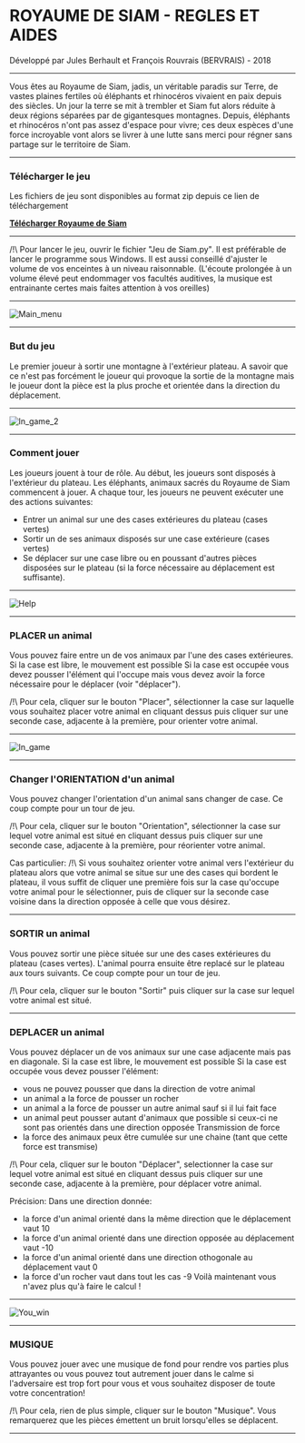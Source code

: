 # ROYAUME DE SIAM - REGLES ET AIDES
Développé par Jules Berhault et François Rouvrais (BERVRAIS) - 2018
_________________________________________________________________________

Vous êtes au Royaume de Siam, jadis, un véritable paradis sur Terre,
de vastes plaines fertiles où éléphants et rhinocéros vivaient en paix
depuis des siècles.
Un jour la terre se mit à trembler et Siam fut alors réduite à deux
régions séparées par de gigantesques montagnes.
Depuis, éléphants et rhinocéros n'ont pas assez d'espace pour vivre;
ces deux espèces d'une force incroyable vont alors se livrer à une lutte
sans merci pour régner sans partage sur le territoire de Siam.
_________________________________________________________________________

### Télécharger le jeu
Les fichiers de jeu sont disponibles au format zip depuis ce lien de téléchargement

[__Télécharger Royaume de Siam__](https://drive.google.com/file/d/1Ewji9YnUkGATurLBP4GbyJgloxJKE9oz/view?usp=sharing)

_________________________________________________________________________

/!\ Pour lancer le jeu, ouvrir le fichier "Jeu de Siam.py".
Il est préférable de lancer le programme sous Windows.
Il est aussi conseillé d'ajuster le volume de vos enceintes à un niveau
raisonnable. (L'écoute prolongée à un volume élevé peut endommager vos
facultés auditives, la musique est entrainante certes mais faites
attention à vos oreilles)

_________________________________________________________________________

![Main_menu](https://github.com/julesberhault/Royaume-de-Siam/blob/main/Snapshots/Main_menu.JPG)

_________________________________________________________________________

### But du jeu

Le premier joueur à sortir une montagne à l'extérieur plateau.
A savoir que ce n'est pas forcément le joueur qui provoque la sortie de
la montagne mais le joueur dont la pièce est la plus proche et orientée
dans la direction du déplacement.

_________________________________________________________________________

![In_game_2](https://github.com/julesberhault/Royaume-de-Siam/blob/main/Snapshots/In_game_2.JPG)
_________________________________________________________________________

### Comment jouer

Les joueurs jouent à tour de rôle. Au début, les joueurs sont disposés à
l'extérieur du plateau. Les éléphants, animaux sacrés du Royaume de Siam
commencent à jouer.
A chaque tour, les joueurs ne peuvent exécuter une des actions suivantes:
* Entrer un animal sur une des cases extérieures du plateau (cases vertes)
* Sortir un de ses animaux disposés sur une case extérieure (cases vertes)
* Se déplacer sur une case libre ou en poussant d'autres pièces disposées
sur le plateau (si la force nécessaire au déplacement est suffisante).

_________________________________________________________________________

![Help](https://github.com/julesberhault/Royaume-de-Siam/blob/main/Snapshots/Help.JPG)
_________________________________________________________________________

### PLACER un animal

Vous pouvez faire entre un de vos animaux par l'une des cases extérieures.
Si la case est libre, le mouvement est possible
Si la case est occupée vous devez pousser l'élément qui l'occupe mais
vous devez avoir la force nécessaire pour le déplacer (voir "déplacer").

/!\ Pour cela, cliquer sur le bouton "Placer", sélectionner la case sur
laquelle vous souhaitez placer votre animal en cliquant dessus
puis cliquer sur une seconde case, adjacente à la première, pour orienter
votre animal.

_________________________________________________________________________

![In_game](https://github.com/julesberhault/Royaume-de-Siam/blob/main/Snapshots/In_game.JPG)
_________________________________________________________________________

### Changer l'ORIENTATION d'un animal

Vous pouvez changer l'orientation d'un animal sans changer de case. Ce
coup compte pour un tour de jeu.

/!\ Pour cela, cliquer sur le bouton "Orientation", sélectionner la case
sur lequel votre animal est situé en cliquant dessus puis cliquer sur une
seconde case, adjacente à la première, pour réorienter votre animal.

Cas particulier:
/!\ Si vous souhaitez orienter votre animal vers l'extérieur du plateau
alors que votre animal se situe sur une des cases qui bordent le plateau,
il vous suffit de cliquer une première fois sur la case qu'occupe votre
animal pour le sélectionner, puis de cliquer sur la seconde case voisine
dans la direction opposée à celle que vous désirez.
_________________________________________________________________________

### SORTIR un animal

Vous pouvez sortir une pièce située sur une des cases extérieures du
plateau (cases vertes). L'animal pourra ensuite être replacé sur le
plateau aux tours suivants. Ce coup compte pour un tour de jeu.

/!\ Pour cela, cliquer sur le bouton "Sortir" puis cliquer sur la case
sur lequel votre animal est situé.
_________________________________________________________________________
 
### DEPLACER un animal

Vous pouvez déplacer un de vos animaux sur une case adjacente mais pas en
diagonale.
Si la case est libre, le mouvement est possible
Si la case est occupée vous devez pousser l'élément:
* vous ne pouvez pousser que dans la direction de votre animal
* un animal a la force de pousser un rocher
* un animal a la force de pousser un autre animal sauf si il lui fait face
* un animal peut pousser autant d'animaux que possible si ceux-ci ne sont
pas orientés dans une direction opposée
Transmission de force
* la force des animaux peux être cumulée sur une chaine (tant que cette
force est transmise)

/!\ Pour cela, cliquer sur le bouton "Déplacer", selectionner la case sur
lequel votre animal est situé en cliquant dessus puis cliquer sur une
seconde case, adjacente à la première, pour déplacer votre animal.

Précision:
Dans une direction donnée:
* la force d'un animal orienté dans la même direction que le déplacement
vaut 10
* la force d'un animal orienté dans une direction opposée au déplacement
vaut -10
* la force d'un animal orienté dans une direction othogonale au
déplacement vaut 0
* la force d'un rocher vaut dans tout les cas -9
Voilà maintenant vous n'avez plus qu'à faire le calcul !

_________________________________________________________________________

![You_win](https://github.com/julesberhault/Royaume-de-Siam/blob/main/Snapshots/You_win.JPG)
_________________________________________________________________________

### MUSIQUE
Vous pouvez jouer avec une musique de fond pour rendre vos parties plus
attrayantes ou vous pouvez tout autrement jouer dans le calme si
l'adversaire est trop fort pour vous et vous souhaitez disposer de toute
votre concentration!

/!\ Pour cela, rien de plus simple, cliquer sur le bouton "Musique". Vous
remarquerez que les pièces émettent un bruit lorsqu'elles se déplacent.
_________________________________________________________________________
